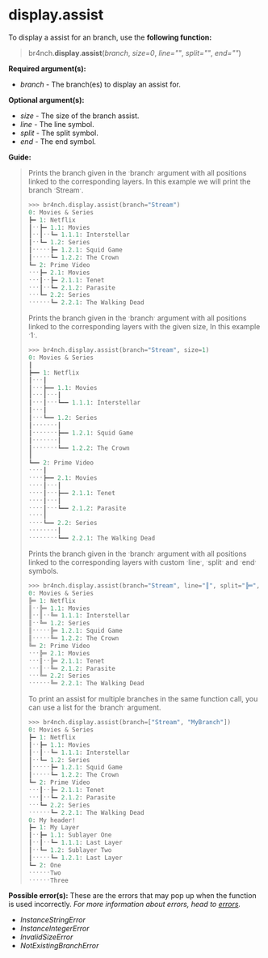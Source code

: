 # display.assist

To display a assist for an branch, use the **following function:**

> br4nch.**display**.**assist**(*branch*, *size=0*, *line=""*, *split=""*, *end=""*)

**Required argument(s):**

- *branch* - The branch(es) to display an assist for.

**Optional argument(s):**

- *size* - The size of the branch assist.
- *line* - The line symbol.
- *split* - The split symbol.
- *end* - The end symbol.

**Guide:**

> Prints the branch given in the ˑbranchˑ argument with all positions linked to the corresponding layers. In this example we will print the branch ˑStreamˑ.
>
> ```python
> >>> br4nch.display.assist(branch="Stream")
> 0: Movies & Series
> ┣━ 1: Netflix
> ┃ˑˑ┣━ 1.1: Movies
> ┃ˑˑ┃ˑˑ┗━ 1.1.1: Interstellar
> ┃ˑˑ┗━ 1.2: Series
> ┃ˑˑˑˑˑ┣━ 1.2.1: Squid Game
> ┃ˑˑˑˑˑ┗━ 1.2.2: The Crown
> ┗━ 2: Prime Video
> ˑˑˑ┣━ 2.1: Movies
> ˑˑˑ┃ˑˑ┣━ 2.1.1: Tenet
> ˑˑˑ┃ˑˑ┗━ 2.1.2: Parasite
> ˑˑˑ┗━ 2.2: Series
> ˑˑˑˑˑˑ┗━ 2.2.1: The Walking Dead
> ```
>
> Prints the branch given in the ˑbranchˑ argument with all positions linked to the corresponding layers with the given size, In this example ˑ1ˑ.
>
> ```python
> >>> br4nch.display.assist(branch="Stream", size=1)
> 0: Movies & Series
> ┃
> ┣━━ 1: Netflix
> ┃ˑˑˑ┃
> ┃ˑˑˑ┣━━ 1.1: Movies
> ┃ˑˑˑ┃ˑˑˑ┃
> ┃ˑˑˑ┃ˑˑˑ┗━━ 1.1.1: Interstellar
> ┃ˑˑˑ┃
> ┃ˑˑˑ┗━━ 1.2: Series
> ┃ˑˑˑˑˑˑˑ┃
> ┃ˑˑˑˑˑˑˑ┣━━ 1.2.1: Squid Game
> ┃ˑˑˑˑˑˑˑ┃
> ┃ˑˑˑˑˑˑˑ┗━━ 1.2.2: The Crown
> ┃
> ┗━━ 2: Prime Video
> ˑˑˑˑ┃
> ˑˑˑˑ┣━━ 2.1: Movies
> ˑˑˑˑ┃ˑˑˑ┃
> ˑˑˑˑ┃ˑˑˑ┣━━ 2.1.1: Tenet
> ˑˑˑˑ┃ˑˑˑ┃
> ˑˑˑˑ┃ˑˑˑ┗━━ 2.1.2: Parasite
> ˑˑˑˑ┃
> ˑˑˑˑ┗━━ 2.2: Series
> ˑˑˑˑˑˑˑˑ┃
> ˑˑˑˑˑˑˑˑ┗━━ 2.2.1: The Walking Dead
> ```
>
> Prints the branch given in the ˑbranchˑ argument with all positions linked to the corresponding layers with custom ˑlineˑ, ˑsplitˑ and ˑendˑ symbols.
>
> ```python
> >>> br4nch.display.assist(branch="Stream", line="║", split="╠═", end="╚═")
> 0: Movies & Series
> ╠═ 1: Netflix
> ║ˑˑ╠═ 1.1: Movies
> ║ˑˑ║ˑˑ╚═ 1.1.1: Interstellar
> ║ˑˑ╚═ 1.2: Series
> ║ˑˑˑˑˑ╠═ 1.2.1: Squid Game
> ║ˑˑˑˑˑ╚═ 1.2.2: The Crown
> ╚═ 2: Prime Video
> ˑˑˑ╠═ 2.1: Movies
> ˑˑˑ║ˑˑ╠═ 2.1.1: Tenet
> ˑˑˑ║ˑˑ╚═ 2.1.2: Parasite
> ˑˑˑ╚═ 2.2: Series
> ˑˑˑˑˑˑ╚═ 2.2.1: The Walking Dead
> ```
>
> To print an assist for multiple branches in the same function call, you can use a list for the ˑbranchˑ argument.
>
> ```python
> >>> br4nch.display.assist(branch=["Stream", "MyBranch"])
> 0: Movies & Series
> ┣━ 1: Netflix
> ┃ˑˑ┣━ 1.1: Movies
> ┃ˑˑ┃ˑˑ┗━ 1.1.1: Interstellar
> ┃ˑˑ┗━ 1.2: Series
> ┃ˑˑˑˑˑ┣━ 1.2.1: Squid Game
> ┃ˑˑˑˑˑ┗━ 1.2.2: The Crown
> ┗━ 2: Prime Video
> ˑˑˑ┃ˑˑ┣━ 2.1.1: Tenet
> ˑˑˑ┃ˑˑ┗━ 2.1.2: Parasite
> ˑˑˑ┗━ 2.2: Series
> ˑˑˑˑˑˑ┗━ 2.2.1: The Walking Dead
> 0: My header!
> ┣━ 1: My Layer
> ┃ˑˑ┣━ 1.1: Sublayer One
> ┃ˑˑ┃ˑˑ┗━ 1.1.1: Last Layer
> ┃ˑˑ┗━ 1.2: Sublayer Two
> ┃ˑˑˑˑˑ┗━ 1.2.1: Last Layer
> ┗━ 2: One
> ˑˑˑˑˑˑTwo
> ˑˑˑˑˑˑThree
> ```

**Possible error(s):**
These are the errors that may pop up when the function is used incorrectly.
*For more information about errors, head to [errors](../../guides/errors.md).*

- *InstanceStringError*
- *InstanceIntegerError*
- *InvalidSizeError*
- *NotExistingBranchError*

